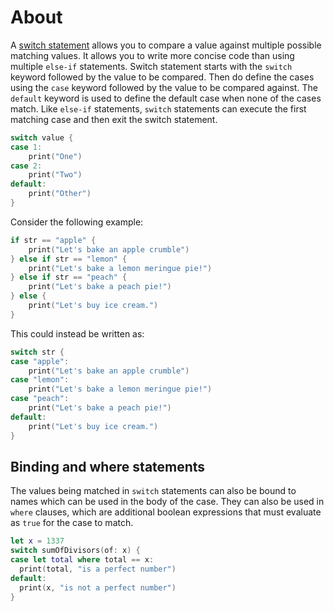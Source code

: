 # About

A [switch statement][switch] allows you to compare a value against multiple possible matching values.
It allows you to write more concise code than using multiple `else-if` statements.
Switch statement starts with the `switch` keyword followed by the value to be compared.
Then do define the cases using the `case` keyword followed by the value to be compared against.
The `default` keyword is used to define the default case when none of the cases match.
Like `else-if` statements, `switch` statements can execute the first matching case and then exit the switch statement.

```swift
switch value {
case 1:
    print("One")
case 2:
    print("Two")
default:
    print("Other")
}
```

Consider the following example:

```swift
if str == "apple" {
    print("Let's bake an apple crumble")
} else if str == "lemon" {
    print("Let's bake a lemon meringue pie!")
} else if str == "peach" {
    print("Let's bake a peach pie!")
} else {
    print("Let's buy ice cream.")
}
```

This could instead be written as:

```swift
switch str {
case "apple":
    print("Let's bake an apple crumble")
case "lemon":
    print("Let's bake a lemon meringue pie!")
case "peach":
    print("Let's bake a peach pie!")
default:
    print("Let's buy ice cream.")
}
```

## Binding and where statements

The values being matched in `switch` statements can also be bound to names which can be used in the body of the case.
They can also be used in `where` clauses, which are additional boolean expressions that must evaluate as `true` for the case to match.

```swift
let x = 1337
switch sumOfDivisors(of: x) {
case let total where total == x:
  print(total, "is a perfect number")
default:
  print(x, "is not a perfect number")
}
```

[switch]: https://docs.swift.org/swift-book/documentation/the-swift-programming-language/controlflow/#Switch

